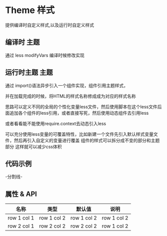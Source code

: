 
# Theme 样式

提供编译时自定义样式,以及运行时自定义样式

## 编译时 主题

通过 less modifyVars 编译时候修改实现

## 运行时主题 主题

通过 import()语法异步引入一个组件实现，组件引用主题样式，

并在加载完成的时候，将HTML的样式名称修成成为对应的样式名称

思路可以定义不同的全局的个性化变量less文件，然后使用脚本在这个less文件后面追加各个组件的less引用，或者直接写死，然后使用动态组件去引用less

或者看看能不能使用require.context去动态引入less

可以充分使用less变量的可覆盖特性，比如新建一个文件先引入默认样式变量文件，然后再引入自定义的变量进行覆盖
组件的样式可以拆分成不变的部分和主题部分 这样就可以减少css体积

## 代码示例

-分割线-

## 属性 & API

名称 | 类型 | 默认值| 说明
---|---|---|---
row 1 col 1 | row 1 col 2| row 1 col 2| row 1 col 2
row 2 col 1 | row 2 col 2| row 2 col 2| row 1 col 2